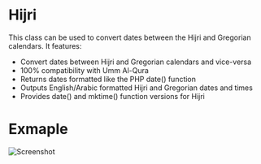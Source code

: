 # Hijri
This class can be used to convert dates between the Hijri and Gregorian calendars. It features:

* Convert dates between Hijri and Gregorian calendars and vice-versa
* 100% compatibility with Umm Al-Qura
* Returns dates formatted like the PHP date() function
* Outputs English/Arabic formatted Hijri and Gregorian dates and times
* Provides date() and mktime() function versions for Hijri


# Exmaple

![Screenshot](sample1.gif)
